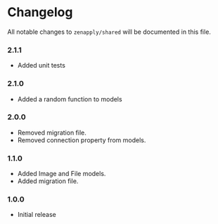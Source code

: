 # Changelog

All notable changes to `zenapply/shared` will be documented in this file.

### 2.1.1
- Added unit tests

### 2.1.0
- Added a random function to models

### 2.0.0
- Removed migration file.
- Removed connection property from models.

### 1.1.0
- Added Image and File models.
- Added migration file.

### 1.0.0
- Initial release

